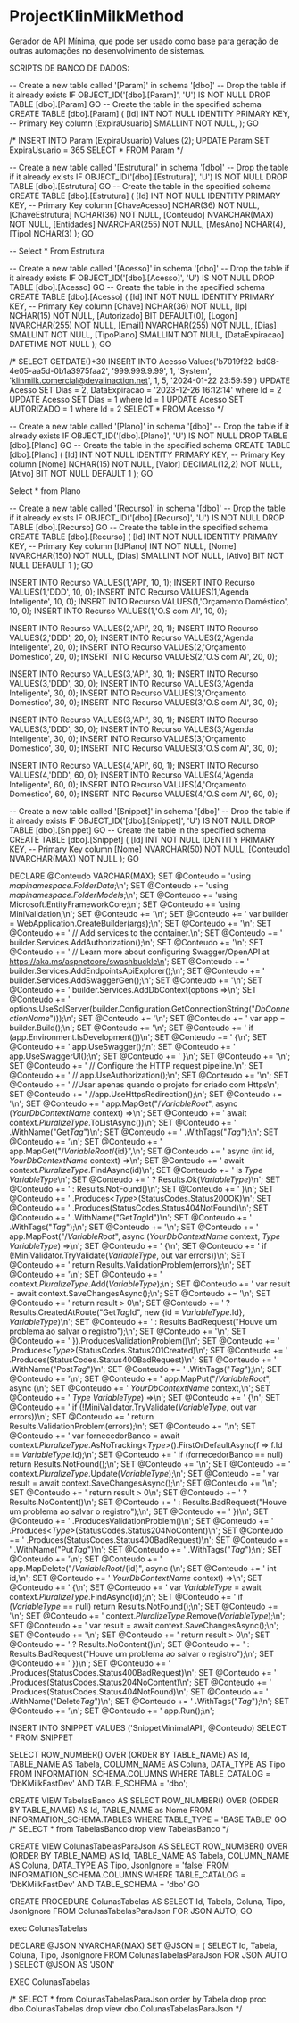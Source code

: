 # ProjectKlinMilkMethod
Gerador de API Mínima, que pode ser usado como base para geração de outras automações no desenvolvimento de sistemas.

SCRIPTS DE BANCO DE DADOS:

-- Create a new table called '[Param]' in schema '[dbo]'
-- Drop the table if it already exists
IF OBJECT_ID('[dbo].[Param]', 'U') IS NOT NULL
DROP TABLE [dbo].[Param]
GO
-- Create the table in the specified schema
CREATE TABLE [dbo].[Param]
(
    [Id] INT NOT NULL IDENTITY PRIMARY KEY, -- Primary Key column 
    [ExpiraUsuario] SMALLINT NOT NULL,
);
GO

/*
INSERT INTO Param (ExpiraUsuario) Values (2);
UPDATE Param SET ExpiraUsuario = 365
SELECT * FROM Param
*/

-- Create a new table called '[Estrutura]' in schema '[dbo]'
-- Drop the table if it already exists
IF OBJECT_ID('[dbo].[Estrutura]', 'U') IS NOT NULL
DROP TABLE [dbo].[Estrutura]
GO
-- Create the table in the specified schema
CREATE TABLE [dbo].[Estrutura]
(
    [Id] INT NOT NULL IDENTITY PRIMARY KEY, -- Primary Key column
    [ChaveAcesso] NCHAR(36) NOT NULL,
    [ChaveEstrutura] NCHAR(36) NOT NULL,
    [Conteudo] NVARCHAR(MAX) NOT NULL,
    [Entidades] NVARCHAR(255) NOT NULL,
    [MesAno] NCHAR(4),
    [Tipo] NCHAR(3)
);
GO
 
-- Select * From Estrutura


-- Create a new table called '[Acesso]' in schema '[dbo]'
-- Drop the table if it already exists
IF OBJECT_ID('[dbo].[Acesso]', 'U') IS NOT NULL
DROP TABLE [dbo].[Acesso]
GO
-- Create the table in the specified schema
CREATE TABLE [dbo].[Acesso]
(
    [Id] INT NOT NULL IDENTITY PRIMARY KEY, -- Primary Key column
    [Chave] NCHAR(36) NOT NULL,
    [Ip] NCHAR(15) NOT NULL,
    [Autorizado] BIT DEFAULT(0),
    [Logon] NVARCHAR(255) NOT NULL,
    [Email] NVARCHAR(255) NOT NULL,
    [Dias] SMALLINT NOT NULL,
    [TipoPlano] SMALLINT NOT NULL,
    [DataExpiracao] DATETIME NOT NULL
);
GO

/*
SELECT GETDATE()+30
INSERT INTO Acesso Values('b7019f22-bd08-4e05-aa5d-0b1a3975faa2', '999.999.9.99', 1, 'System', 'klinmilk.comercial@devaiinaction.net', 1, 5, '2024-01-22 23:59:59')
UPDATE Acesso SET Dias = 2, DataExpiracao = '2023-12-26 16:12:14'  where Id = 2
UPDATE Acesso SET Dias = 1 where Id = 1
UPDATE Acesso SET AUTORIZADO = 1 where Id = 2
SELECT * FROM Acesso
*/

-- Create a new table called '[Plano]' in schema '[dbo]'
-- Drop the table if it already exists
IF OBJECT_ID('[dbo].[Plano]', 'U') IS NOT NULL
DROP TABLE [dbo].[Plano]
GO
-- Create the table in the specified schema
CREATE TABLE [dbo].[Plano]
(
    [Id] INT NOT NULL IDENTITY PRIMARY KEY, -- Primary Key column
    [Nome] NCHAR(15) NOT NULL,
    [Valor] DECIMAL(12,2) NOT NULL,
    [Ativo] BIT NOT NULL DEFAULT 1
);
GO

Select * from Plano

-- Create a new table called '[Recurso]' in schema '[dbo]'
-- Drop the table if it already exists
IF OBJECT_ID('[dbo].[Recurso]', 'U') IS NOT NULL
DROP TABLE [dbo].[Recurso]
GO
-- Create the table in the specified schema
CREATE TABLE [dbo].[Recurso]
(
    [Id] INT NOT NULL IDENTITY PRIMARY KEY, -- Primary Key column
    [IdPlano] INT NOT NULL,
    [Nome] NVARCHAR(150) NOT NULL,
    [Dias] SMALLINT NOT NULL,
    [Ativo] BIT NOT NULL DEFAULT 1
);
GO

INSERT INTO Recurso VALUES(1,'API', 10, 1);
INSERT INTO Recurso VALUES(1,'DDD', 10, 0);
INSERT INTO Recurso VALUES(1,'Agenda Inteligente', 10, 0);
INSERT INTO Recurso VALUES(1,'Orçamento Doméstico', 10, 0);
INSERT INTO Recurso VALUES(1,'O.S com AI', 10, 0);

INSERT INTO Recurso VALUES(2,'API', 20, 1);
INSERT INTO Recurso VALUES(2,'DDD', 20, 0);
INSERT INTO Recurso VALUES(2,'Agenda Inteligente', 20, 0);
INSERT INTO Recurso VALUES(2,'Orçamento Doméstico', 20, 0);
INSERT INTO Recurso VALUES(2,'O.S com AI', 20, 0);

INSERT INTO Recurso VALUES(3,'API', 30, 1);
INSERT INTO Recurso VALUES(3,'DDD', 30, 0);
INSERT INTO Recurso VALUES(3,'Agenda Inteligente', 30, 0);
INSERT INTO Recurso VALUES(3,'Orçamento Doméstico', 30, 0);
INSERT INTO Recurso VALUES(3,'O.S com AI', 30, 0);

INSERT INTO Recurso VALUES(3,'API', 30, 1);
INSERT INTO Recurso VALUES(3,'DDD', 30, 0);
INSERT INTO Recurso VALUES(3,'Agenda Inteligente', 30, 0);
INSERT INTO Recurso VALUES(3,'Orçamento Doméstico', 30, 0);
INSERT INTO Recurso VALUES(3,'O.S com AI', 30, 0);

INSERT INTO Recurso VALUES(4,'API', 60, 1);
INSERT INTO Recurso VALUES(4,'DDD', 60, 0);
INSERT INTO Recurso VALUES(4,'Agenda Inteligente', 60, 0);
INSERT INTO Recurso VALUES(4,'Orçamento Doméstico', 60, 0);
INSERT INTO Recurso VALUES(4,'O.S com AI', 60, 0);

-- Create a new table called '[Snippet]' in schema '[dbo]'
-- Drop the table if it already exists
IF OBJECT_ID('[dbo].[Snippet]', 'U') IS NOT NULL
DROP TABLE [dbo].[Snippet]
GO
-- Create the table in the specified schema
CREATE TABLE [dbo].[Snippet]
(
    [Id] INT NOT NULL IDENTITY PRIMARY KEY, -- Primary Key column
    [Nome] NVARCHAR(50) NOT NULL,
    [Conteudo] NVARCHAR(MAX) NOT NULL
);
GO

DECLARE @Conteudo VARCHAR(MAX);
SET @Conteudo =  'using $mapinamespace$.$FolderData$;\n';
SET @Conteudo += 'using $mapinamespace$.$FolderModels$;\n';
SET @Conteudo += 'using Microsoft.EntityFrameworkCore;\n';
SET @Conteudo += 'using MiniValidation;\n';
SET @Conteudo += '\n';
SET @Conteudo += '    var builder = WebApplication.CreateBuilder(args);\n';
SET @Conteudo += '\n';
SET @Conteudo += '    // Add services to the container.\n';
SET @Conteudo += '    builder.Services.AddAuthorization();\n';
SET @Conteudo += '\n';
SET @Conteudo += '    // Learn more about configuring Swagger/OpenAPI at https://aka.ms/aspnetcore/swashbuckle\n';
SET @Conteudo += '    builder.Services.AddEndpointsApiExplorer();\n';
SET @Conteudo += '    builder.Services.AddSwaggerGen();\n';
SET @Conteudo += '\n';
SET @Conteudo += '    builder.Services.AddDbContext<APIContext>(options =>\n';
SET @Conteudo += '    options.UseSqlServer(builder.Configuration.GetConnectionString("$DbConnectionName$")));\n';
SET @Conteudo += '\n';
SET @Conteudo += '    var app = builder.Build();\n';
SET @Conteudo += '\n';
SET @Conteudo += '    if (app.Environment.IsDevelopment())\n';
SET @Conteudo += '    {\n';
SET @Conteudo += '        app.UseSwagger();\n';
SET @Conteudo += '        app.UseSwaggerUI();\n';
SET @Conteudo += '    }\n';
SET @Conteudo += '\n';
SET @Conteudo += '    // Configure the HTTP request pipeline.\n';
SET @Conteudo += '    // app.UseAuthorization();\n';
SET @Conteudo += '\n';
SET @Conteudo += '    //Usar apenas quando o projeto for criado com Https\n';        
SET @Conteudo += '    //app.UseHttpsRedirection();\n';
SET @Conteudo += '\n';
SET @Conteudo += '    app.MapGet("/$VariableRoot$", async ($YourDbContextName$ context) =>\n';
SET @Conteudo += '    await context.$PluralizeType$.ToListAsync())\n';
SET @Conteudo += '    .WithName("Get$Tag$")\n';
SET @Conteudo += '    .WithTags("$Tag$");\n';
SET @Conteudo += '\n';
SET @Conteudo += '    app.MapGet("/$VariableRoot$/{id}",\n';
SET @Conteudo += '    async (int id, $YourDbContextName$ context) =>\n';
SET @Conteudo += '    await context.$PluralizeType$.FindAsync(id)\n';
SET @Conteudo += '    is $Type$ $VariableType$\n';
SET @Conteudo += '    ? Results.Ok($VariableType$)\n';
SET @Conteudo += '    : Results.NotFound()\n'; 
SET @Conteudo += '    )\n';
SET @Conteudo += '    .Produces<$Type$>(StatusCodes.Status200OK)\n';
SET @Conteudo += '    .Produces(StatusCodes.Status404NotFound)\n';
SET @Conteudo += '    .WithName("Get$Tag$Id")\n';
SET @Conteudo += '    .WithTags("$Tag$");\n';
SET @Conteudo += '\n';
SET @Conteudo += '    app.MapPost("/$VariableRoot$", async ($YourDbContextName$ context, $Type$ $VariableType$) =>\n';
SET @Conteudo += '    {\n';
SET @Conteudo += '        if (!MiniValidator.TryValidate($VariableType$, out var errors))\n';
SET @Conteudo += '            return Results.ValidationProblem(errors);\n';
SET @Conteudo += '\n';
SET @Conteudo += '            context.$PluralizeType$.Add($VariableType$);\n';
SET @Conteudo += '            var result = await context.SaveChangesAsync();\n';
SET @Conteudo += '\n';
SET @Conteudo += '            return result > 0\n';
SET @Conteudo += '            ? Results.CreatedAtRoute("Get$Tag$Id", new {id = $VariableType$.Id}, $VariableType$)\n';
SET @Conteudo += '            : Results.BadRequest("Houve um problema ao salvar o registro");\n';
SET @Conteudo += '\n';
SET @Conteudo += '    }).ProducesValidationProblem()\n';
SET @Conteudo += '    .Produces<$Type$>(StatusCodes.Status201Created)\n';
SET @Conteudo += '    .Produces(StatusCodes.Status400BadRequest)\n';
SET @Conteudo += '    .WithName("Post$Tag$")\n';
SET @Conteudo += '    .WithTags("$Tag$");\n';
SET @Conteudo += '\n';
SET @Conteudo += '    app.MapPut("/$VariableRoot$", async (\n';
SET @Conteudo += '    $YourDbContextName$ context,\n';
SET @Conteudo += '    $Type$ $VariableType$) =>\n';
SET @Conteudo += '    {\n';
SET @Conteudo += '        if (!MiniValidator.TryValidate($VariableType$, out var errors))\n';
SET @Conteudo += '            return Results.ValidationProblem(errors);\n';
SET @Conteudo += '\n';
SET @Conteudo += '        var fornecedorBanco = await context.$PluralizeType$.AsNoTracking<$Type$>().FirstOrDefaultAsync(f => f.Id == $VariableType$.Id);\n';
SET @Conteudo += '        if (fornecedorBanco == null) return Results.NotFound();\n';
SET @Conteudo += '\n';
SET @Conteudo += '        context.$PluralizeType$.Update($VariableType$);\n';
SET @Conteudo += '        var result = await context.SaveChangesAsync();\n';
SET @Conteudo += '\n';
SET @Conteudo += '        return result > 0\n';
SET @Conteudo += '        ? Results.NoContent()\n';
SET @Conteudo += '        : Results.BadRequest("Houve um problema ao salvar o registro");\n';
SET @Conteudo += '        })\n';
SET @Conteudo += '        .ProducesValidationProblem()\n';
SET @Conteudo += '        .Produces<$Type$>(StatusCodes.Status204NoContent)\n';
SET @Conteudo += '        .Produces(StatusCodes.Status400BadRequest)\n';
SET @Conteudo += '        .WithName("Put$Tag$")\n';
SET @Conteudo += '        .WithTags("$Tag$");\n';
SET @Conteudo += '\n';
SET @Conteudo += '        app.MapDelete("/$VariableRoot$/{id}", async (\n';
SET @Conteudo += '        int id,\n';
SET @Conteudo += '        $YourDbContextName$ context) =>\n';
SET @Conteudo += '        {\n';
SET @Conteudo += '            var $VariableType$ = await context.$PluralizeType$.FindAsync(id);\n';
SET @Conteudo += '            if ($VariableType$ == null) return Results.NotFound();\n';
SET @Conteudo += '\n';
SET @Conteudo += '            context.$PluralizeType$.Remove($VariableType$);\n';
SET @Conteudo += '            var result = await context.SaveChangesAsync();\n';
SET @Conteudo += '\n';
SET @Conteudo += '            return result > 0\n';
SET @Conteudo += '            ? Results.NoContent()\n';
SET @Conteudo += '            : Results.BadRequest("Houve um problema ao salvar o registro");\n';
SET @Conteudo += '     })\n';
SET @Conteudo += '     .Produces(StatusCodes.Status400BadRequest)\n';
SET @Conteudo += '     .Produces(StatusCodes.Status204NoContent)\n';
SET @Conteudo += '     .Produces(StatusCodes.Status404NotFound)\n';
SET @Conteudo += '     .WithName("Delete$Tag$")\n';
SET @Conteudo += '     .WithTags("$Tag$");\n';
SET @Conteudo += '\n';
SET @Conteudo += '     app.Run();\n';

INSERT INTO SNIPPET VALUES ('SnippetMinimalAPI', @Conteudo)
SELECT * FROM SNIPPET

SELECT ROW_NUMBER() OVER (ORDER BY TABLE_NAME) AS Id, TABLE_NAME AS Tabela, COLUMN_NAME AS Coluna, DATA_TYPE AS Tipo FROM INFORMATION_SCHEMA.COLUMNS 
WHERE TABLE_CATALOG = 'DbKMilkFastDev'
AND   TABLE_SCHEMA = 'dbo';

CREATE VIEW TabelasBanco AS
SELECT ROW_NUMBER() OVER (ORDER BY TABLE_NAME) AS Id, TABLE_NAME as Nome
FROM INFORMATION_SCHEMA.TABLES
WHERE TABLE_TYPE = 'BASE TABLE'
GO
/*
SELECT * from TabelasBanco
drop view TabelasBanco
*/

CREATE VIEW ColunasTabelasParaJson AS
SELECT ROW_NUMBER() OVER (ORDER BY TABLE_NAME) AS Id, TABLE_NAME AS Tabela, COLUMN_NAME AS Coluna, DATA_TYPE AS Tipo, JsonIgnore = 'false'  FROM INFORMATION_SCHEMA.COLUMNS 
WHERE TABLE_CATALOG = 'DbKMilkFastDev'
AND   TABLE_SCHEMA = 'dbo'
GO

CREATE PROCEDURE ColunasTabelas AS
SELECT Id, Tabela, Coluna, Tipo, JsonIgnore
FROM ColunasTabelasParaJson
FOR JSON AUTO;
GO

exec ColunasTabelas

DECLARE @JSON NVARCHAR(MAX)
SET @JSON = (
SELECT Id, Tabela, Coluna, Tipo, JsonIgnore
FROM ColunasTabelasParaJson
FOR JSON AUTO
)
SELECT @JSON AS 'JSON'

EXEC ColunasTabelas

/*
SELECT * from ColunasTabelasParaJson order by Tabela
drop proc dbo.ColunasTabelas
drop view dbo.ColunasTabelasParaJson
*/


